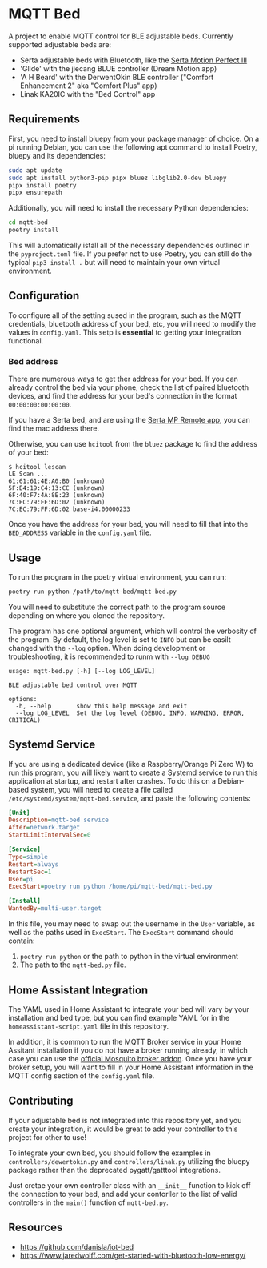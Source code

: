 # MQTT Bed

A project to enable MQTT control for BLE adjustable beds. Currently supported adjustable beds are:

- Serta adjustable beds with Bluetooth, like the [Serta Motion Perfect III](https://www.serta.com/sites/ssb/serta.com/uploads/2016/adjustable-foundations/MotionPerfectIII_Manual_V004_04142016.pdf)
- 'Glide' with the jiecang BLUE controller (Dream Motion app)
- 'A H Beard' with the DerwentOkin BLE controller ("Comfort Enhancement 2" aka "Comfort Plus" app)
- Linak KA20IC with the "Bed Control" app


## Requirements
First, you need to install bluepy from your package manager of choice. On a pi running Debian, you can use the following apt command to install Poetry, bluepy and its dependencies:

```sh
sudo apt update
sudo apt install python3-pip pipx bluez libglib2.0-dev bluepy
pipx install poetry
pipx ensurepath
```

Additionally, you will need to install the necessary Python dependencies:

```sh
cd mqtt-bed
poetry install
```

This will automatically istall all of the necessary dependencies outlined in the `pyproject.toml` file. If you prefer not to use Poetry, you can still do the typical `pip3 install .` but will need to maintain your own virtual environment.


## Configuration
To configure all of the setting sused in the program, such as the MQTT credentials, bluetooth address of your bed, etc, you will need to modify the values in `config.yaml`. This setp is **essential** to getting your integration functional.

### Bed address
There are numerous ways to get ther address for your bed. If you can already control the bed via your phone, check the list of paired bluetooth devices, and find the address for your bed's connection in the format `00:00:00:00:00:00`. 

If you have a Serta bed, and are using the [Serta MP Remote app](https://apk-dl.com/serta-mp-remote/), you can find the mac address there.

Otherwise, you can use `hcitool` from the `bluez` package to find the address of your bed:

```console
$ hcitool lescan
LE Scan ...
61:61:61:4E:A0:B0 (unknown)
5F:E4:19:C4:13:CC (unknown)
6F:40:F7:4A:8E:23 (unknown)
7C:EC:79:FF:6D:02 (unknown)
7C:EC:79:FF:6D:02 base-i4.00000233
```

Once you have the address for your bed, you will need to fill that into the `BED_ADDRESS` variable in the `config.yaml` file.


## Usage
To run the program in the poetry virtual environment, you can run:

```sh
poetry run python /path/to/mqtt-bed/mqtt-bed.py
```

You will need to substitute the correct path to the program source depending on where you cloned the repository.

The program has one optional argument, which will control the verbosity of the program. By default, the log level is set to `INFO` but can be easilt changed with the `--log` option. When doing development or troubleshooting, it is recommended to runm with `--log DEBUG`

```console
usage: mqtt-bed.py [-h] [--log LOG_LEVEL]

BLE adjustable bed control over MQTT

options:
  -h, --help       show this help message and exit
  --log LOG_LEVEL  Set the log level (DEBUG, INFO, WARNING, ERROR, CRITICAL)
```

## Systemd Service
If you are using a dedicated device (like a Raspberry/Orange Pi Zero W) to run this program, you will likely want to create a Systemd service to run this application at startup, and restart after crashes. To do this on a Debian-based system, you will need to create a file called `/etc/systemd/system/mqtt-bed.service`, and paste the following contents:

```ini
[Unit]
Description=mqtt-bed service
After=network.target
StartLimitIntervalSec=0

[Service]
Type=simple
Restart=always
RestartSec=1
User=pi
ExecStart=poetry run python /home/pi/mqtt-bed/mqtt-bed.py

[Install]
WantedBy=multi-user.target
```

In this file, you may need to swap out the username in the `User` variable, as well as the paths used in `ExecStart`. The `ExecStart` command should contain:

1. `poetry run python` or the path to python in the virtual environment
2. The path to the `mqtt-bed.py` file.


## Home Assistant Integration
The YAML used in Home Assistant to integrate your bed will vary by your installation and bed type, but you can find example YAML for in the `homeassistant-script.yaml` file in this repository.

In addition, it is common to run the MQTT Broker service in your Home Assitant installation if you do not have a broker running already, in which case you can use the [official Mosquito broker addon](https://github.com/home-assistant/addons/blob/master/mosquitto/DOCS.md). Once you have your broker setup, you will want to fill in your Home Assistant information in the MQTT config section of the `config.yaml` file.


## Contributing
If your adjustable bed is not integrated into this repository yet, and you create your integration, it would be great to add your controller to this project for other to use!

To integrate your own bed, you should follow the examples in `controllers/dewertokin.py` and `controllers/linak.py` utilizing the bluepy package rather than the deprecated pygatt/gatttool integrations.

Just cretae your own controller class with an `__init__` function to kick off the connection to your bed, and add your contorller to the list of valid controllers in the `main()` function of `mqtt-bed.py`. 


## Resources
* https://github.com/danisla/iot-bed
* https://www.jaredwolff.com/get-started-with-bluetooth-low-energy/
